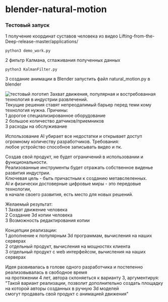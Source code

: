 # blender-natural-motion
### Тестовый запуск
1 получение координат суставов человека из видео Lifting-from-the-Deep-release-master/applications/   
```
python3 demo_work.py
```
2 фильтр Калмана, сглаживания полученных данных    
```
python3 KalmanFilter.py
```
3 создание анимации в Blender
запустить файл natural_motion.py в blender

![тестовый логотип](https://github.com/naturalkind/blender-natural-motion/blob/main/logo.png)
Захват движения, популярная и востребованная технология в индустрии развлечений.    
Текущие решения ставят непреодалимый барьер перед теми кому технология нужна. Причины:    
1 дорогое специализированное оборудование      
2 большое количество датчиков/приемников    
3 расходы на обслуживание    

Использование AI убирает все недостатки и открывает доступ    
огромному количеству разработчиков. Требования:    
любое устройство способное записывать видео и пк.    

Создав свой продукт, не будет ограничений в использовании и функциональности.    
Реализованные инструменты будет отражать собственное виденье развития индустрии.    
Ключевая цель - быть причастным к созданию метавслеленных.    
AI и физически достоверные цифровые миры - это передовые технологии,     
в начале своего развития, есть место для новых решений.    

Желаемый результат:    
1 Захват движение человека     
2 Создание 3d копии человека    
3 Возможность редактирования копии     

Концепции реализации:     
1 дополнение к популярным 3d программам, вычисления на наших серверах     
2 отдельный продукт, вычисления на мощностях клиента     
3 отдельный продукт с web интерфейсом, вычисления на наших серверах     

Идея развивалась в голове одного разработчика и постепенно реализовывалась в свободное время    
на протяжении 4 лет, автора склоняеться к варианту 3, аргументируя:     
"Такой вариант реализации, позволит дополнительно создать площадку на которой авторы созданных в ручную 3d моделей     
смогут продавать свой продукт с анимацией движения"    

